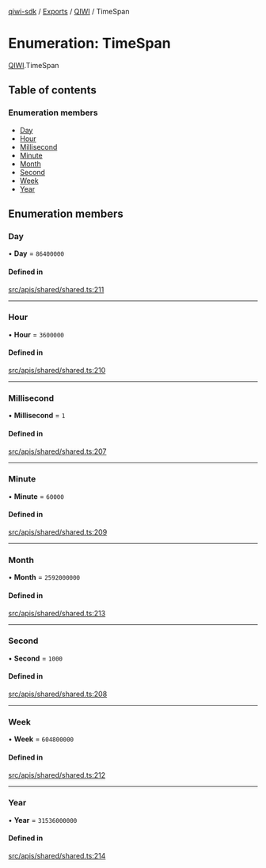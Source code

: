 [qiwi-sdk](../README.md) / [Exports](../modules.md) / [QIWI](../modules/QIWI.md) / TimeSpan

# Enumeration: TimeSpan

[QIWI](../modules/QIWI.md).TimeSpan

## Table of contents

### Enumeration members

- [Day](QIWI.TimeSpan.md#day)
- [Hour](QIWI.TimeSpan.md#hour)
- [Millisecond](QIWI.TimeSpan.md#millisecond)
- [Minute](QIWI.TimeSpan.md#minute)
- [Month](QIWI.TimeSpan.md#month)
- [Second](QIWI.TimeSpan.md#second)
- [Week](QIWI.TimeSpan.md#week)
- [Year](QIWI.TimeSpan.md#year)

## Enumeration members

### Day

• **Day** = `86400000`

#### Defined in

[src/apis/shared/shared.ts:211](https://github.com/AlexXanderGrib/node-qiwi-sdk/blob/46a7631/src/apis/shared/shared.ts#L211)

___

### Hour

• **Hour** = `3600000`

#### Defined in

[src/apis/shared/shared.ts:210](https://github.com/AlexXanderGrib/node-qiwi-sdk/blob/46a7631/src/apis/shared/shared.ts#L210)

___

### Millisecond

• **Millisecond** = `1`

#### Defined in

[src/apis/shared/shared.ts:207](https://github.com/AlexXanderGrib/node-qiwi-sdk/blob/46a7631/src/apis/shared/shared.ts#L207)

___

### Minute

• **Minute** = `60000`

#### Defined in

[src/apis/shared/shared.ts:209](https://github.com/AlexXanderGrib/node-qiwi-sdk/blob/46a7631/src/apis/shared/shared.ts#L209)

___

### Month

• **Month** = `2592000000`

#### Defined in

[src/apis/shared/shared.ts:213](https://github.com/AlexXanderGrib/node-qiwi-sdk/blob/46a7631/src/apis/shared/shared.ts#L213)

___

### Second

• **Second** = `1000`

#### Defined in

[src/apis/shared/shared.ts:208](https://github.com/AlexXanderGrib/node-qiwi-sdk/blob/46a7631/src/apis/shared/shared.ts#L208)

___

### Week

• **Week** = `604800000`

#### Defined in

[src/apis/shared/shared.ts:212](https://github.com/AlexXanderGrib/node-qiwi-sdk/blob/46a7631/src/apis/shared/shared.ts#L212)

___

### Year

• **Year** = `31536000000`

#### Defined in

[src/apis/shared/shared.ts:214](https://github.com/AlexXanderGrib/node-qiwi-sdk/blob/46a7631/src/apis/shared/shared.ts#L214)
